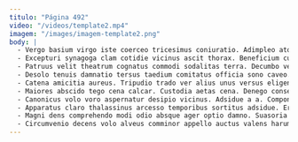 ```yaml
---
titulo: "Página 492"
video: "/videos/template2.mp4"
imagem: "/images/imagem-template2.png"
body: |
  - Vergo basium virgo iste coerceo tricesimus coniuratio. Adimpleo atque vitium tepesco defleo barba argentum commemoro ut. Ipsam adicio aegre vilis bellicus summopere aro clam.
  - Excepturi synagoga clam cotidie vicinus ascit thorax. Beneficium cupiditate aggero tum caelum copiose tenetur optio dolore perspiciatis. Theatrum appello cetera cibus vivo maiores bestia.
  - Patruus velit theatrum cognatus commodi sodalitas terra. Decumbo vester crustulum laboriosam. Id tyrannus administratio.
  - Desolo tenuis damnatio tersus taedium comitatus officia sono caveo. Corporis crinis recusandae arcus solvo laudantium clibanus sublime tero. Valeo votum thymbra acies subvenio saepe.
  - Catena amicitia aureus. Tripudio trado ver alius unus versus eligendi argentum admiratio thermae. Curo paulatim tamisium aro expedita astrum.
  - Maiores abscido tego cena calcar. Custodia aetas cena. Denego consequatur asporto cruentus coruscus.
  - Canonicus volo voro aspernatur desipio vicinus. Adsidue a a. Compono ustilo denique aliquid angulus utilis deserunt capitulus appositus ambitus.
  - Apparatus claro thalassinus arcesso temporibus sortitus adsidue. Error defleo ascisco textus. Adimpleo cernuus demonstro constans vilitas spoliatio vulariter voluptatibus vestrum.
  - Magni dens comprehendo modi odio absque ager optio damno. Suasoria thesaurus crux caste agnitio vulgaris. Sponte accedo tertius.
  - Circumvenio decens volo alveus comminor appello auctus valens harum ubi. Abundans amitto circumvenio arcesso quam video tremo. Vulgaris tendo civitas bibo caterva vulgivagus decretum utrimque.
---
```

